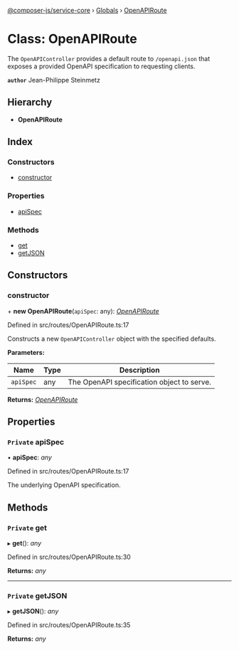 [@composer-js/service-core](../README.md) › [Globals](../globals.md) › [OpenAPIRoute](openapiroute.md)

# Class: OpenAPIRoute

The `OpenAPIController` provides a default route to `/openapi.json` that exposes a provided OpenAPI
specification to requesting clients.

**`author`** Jean-Philippe Steinmetz

## Hierarchy

* **OpenAPIRoute**

## Index

### Constructors

* [constructor](openapiroute.md#constructor)

### Properties

* [apiSpec](openapiroute.md#private-apispec)

### Methods

* [get](openapiroute.md#private-get)
* [getJSON](openapiroute.md#private-getjson)

## Constructors

###  constructor

\+ **new OpenAPIRoute**(`apiSpec`: any): *[OpenAPIRoute](openapiroute.md)*

Defined in src/routes/OpenAPIRoute.ts:17

Constructs a new `OpenAPIController` object with the specified defaults.

**Parameters:**

Name | Type | Description |
------ | ------ | ------ |
`apiSpec` | any | The OpenAPI specification object to serve.  |

**Returns:** *[OpenAPIRoute](openapiroute.md)*

## Properties

### `Private` apiSpec

• **apiSpec**: *any*

Defined in src/routes/OpenAPIRoute.ts:17

The underlying OpenAPI specification.

## Methods

### `Private` get

▸ **get**(): *any*

Defined in src/routes/OpenAPIRoute.ts:30

**Returns:** *any*

___

### `Private` getJSON

▸ **getJSON**(): *any*

Defined in src/routes/OpenAPIRoute.ts:35

**Returns:** *any*
